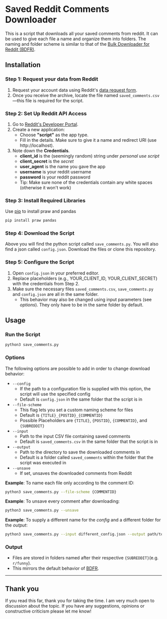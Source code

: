 # **Saved Reddit Comments Downloader**
This is a script that downloads all your saved comments from reddit. It can be used to give each file a name and organize them into folders. The naming and folder scheme is similar to that of the [Bulk Downloader for Reddit (BDFR)](https://github.com/Serene-Arc/bulk-downloader-for-reddit).

## **Installation**

### **Step 1: Request your data from Reddit**
1. Request your account data using Reddit's [data request form](https://www.reddit.com/settings/data-request).
2. Once you receive the archive, locate the file named `saved_comments.csv`—this file is required for the script.

### **Step 2: Set Up Reddit API Access**
   
1. Go to [Reddit's Developer Portal](https://www.reddit.com/prefs/apps/).
2. Create a new application:
    - Choose **"script"** as the app type.
    - Fill in the details. Make sure to give it a name and redirect URI (use http://localhost).
3. Note down the **Credentials**.
     - **client_id** is the (seemingly random) string under *personal use script*
     - **client_secret** is the *secret*
     - **user_agent** is the name you gave the app
     - **username** is your reddit username
     - **password** is your reddit password
     - Tip: Make sure none of the credentials contain any white spaces (otherwise it won't work)

### **Step 3: Install Required Libraries**
Use [pip](https://pypi.org/project/pip/) to install praw and pandas
```bash
pip install praw pandas
```

### **Step 4: Download the Script**

Above you will find the python script called `save_comments.py`.
You will also find a json called `config.json`.
Download the files or clone this repository.

### **Step 5: Configure the Script**
1. Open `config.json` in your preferred editor.
2. Replace placeholders (e.g., YOUR_CLIENT_ID, YOUR_CLIENT_SECRET) with the credentials from Step 2.
3. Make sure the necessary files `saved_comments.csv`, `save_comments.py` and `config.json` are all in the same folder.
    - This behavior may also be changed using input parameters (see *options*). They only have to be in the same folder by default.

## **Usage**

### **Run the Script**
   
```bash
python3 save_comments.py
```

### **Options**
The following options are possible to add in order to change download behavior:
  - `--config`
    - If the path to a configuration file is supplied with this option, the script will use the specified config
    - Default is `config.json` in the same folder that the script is in
  - `--file-scheme`
    - This flag lets you set a custom naming scheme for files
    - Default is `{TITLE}_{POSTID}_{COMMENTID}`
    - Possible Placeholders are `{TITLE}`, `{POSTID}`, `{COMMENTID}`, and `{SUBREDDIT}`
  - `--input`
    - Path to the input CSV file containing saved comments
    - Default is `saved_comments.csv` in the same folder that the script is in
  - `--output`
    - Path to the directory to save the downloaded comments in
    - Default is a folder called `saved_comments` within the folder that the script was executed in
  - `--unsave`
    - If set, unsaves the downloaded comments from Reddit
   
**Example**: To name each file only according to the comment ID:
```bash
python3 save_comments.py --file-scheme {COMMENTID}
```

**Example**: To unsave every comment after downloading: 
```bash
python3 save_comments.py --unsave
```

**Example**: To supply a different name for the _config_ and a different folder for the _output_: 
```bash
python3 save_comments.py --input different_config.json --output path/to/your/folder
```

### **Output**
- Files are stored in folders named after their respective `{SUBREDDIT}`(e.g. `r/funny`).
- This mirrors the default behavior of [BDFR](https://github.com/Serene-Arc/bulk-downloader-for-reddit#downloader-options).

---

## Thank you
If you read this far, thank you for taking the time.
I am very much open to discussion about the topic. If you have any suggestions, opinions or constructive criticism please let me know!
